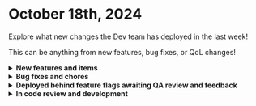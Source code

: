 # October 18th, 2024

Explore what new changes the Dev team has deployed in the last week!

This can be anything from new features, bug fixes, or QoL changes!

<details>

<summary><strong>New features and items</strong></summary>

* New Org Picker
* Added new triggers for Webroot
* Added a new jinja filter `is_json` to test if a string is json serializable
* Added a new slack action to invite users to slack
* Added a trigger for Rewst Crate publish

</details>

<details>

<summary><strong>Bug fixes and chores</strong></summary>

* Fixed a bug where saving new variables to a workflow were being reverted on the UI despite being saved to the database
* Fixed a crate unpacking bug when the crate contains secret_key fields
* Added a flag to integrations to allow the public website to determine if the integration should be shown on the website or not
* Fixed login pages for App Platform so they respect the global theme for the app
* Fixed a performance issue with forms that have a large number of activated orgs load very slow
* Fixed a bug in App Platform that was causing the App and Page list screens to crash
* Refactored and improved the Datto RMM integration
* Fixed an unhandled exception with toast error messages in Custom Integrations v2
* Updated Custom Integrations v2 to prevent changing the runner_type or entry_point parameters which would break the integration
* Changed the Rewst Create Org Variable action to be an upsert instead of create to prevent errors in cases where the org var already exists
* Added a fallback to prevent canceled workflows from becoming stuck in the "canceling" status
* Fixed a bug with graphQL caching implementation
* Fixed Synnex AU authentication headers
* Fixed a bug in Custom Integrations v2 where query parameters were being ignored
* Allow generic api actions to provide an override url to fix an issue with Liongard
* Fixed padding for option generated drop down fields
* Fixed parameters for Create and Update Network actions for DNSFilter integration
* Increased the max page size for Liongard
* Fixed the following actions for Synnex AU: Check Domain Availability, Purchase Addon Plans CSP, Get Google Workspace Domain Availability, and Purchase Addon for Google Workspace
* Updated the `to_human_time_from_seconds` jinja filter to not round floats
* JSON RPC Base Client

</details>

<details>

<summary><strong>Deployed behind feature flags awaiting QA review and feedback</strong></summary>

* Multi-player workflows V1 (Launching soon)
* Bitdefender integration (QA review)
* Granular forms permissions (QA review)
* IT Portal integration (QA review)
* Synnex Australia integration (QA review)
* Cove integration (QA review)
* Github integration (QA Review)
* App Platform page export/import functionality

</details>

<details>

<summary><strong>In code review and development</strong></summary>

* Crushbank integration (Code review)
* Nodeware integration (Code review)
* SQL Database integration refactor (Code review)
* ConnectSecure v4 (In development)
* Pax8 Refactor (In development)

</details>
